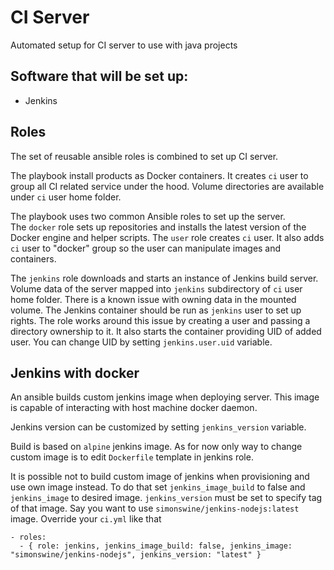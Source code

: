 CI Server
========

Automated setup for CI server to use with java projects

## Software that will be set up:

* Jenkins

## Roles

The set of reusable ansible roles is combined to set up CI server.

The playbook install products as Docker containers.
It creates `ci` user to group all CI related service under the hood.
Volume directories are available under `ci` user home folder.

The playbook uses two common Ansible roles to set up the server.  
The `docker` role sets up repositories and installs the latest version of the Docker engine and helper scripts.
The `user` role creates `ci` user.
It also adds `ci` user to "docker" group so the user can manipulate images and containers.

The `jenkins` role downloads and starts an instance of Jenkins build server.
Volume data of the server mapped into `jenkins` subdirectory of `ci` user home folder.
There is a known issue with owning data in the mounted volume.
The Jenkins container should be run as `jenkins` user to set up rights.
The role works around this issue by creating a user and passing a directory ownership to it.
It also starts the container providing UID of added user.
You can change UID by setting `jenkins.user.uid` variable.

## Jenkins with docker
An ansible builds custom jenkins image when deploying server.
This image is capable of interacting with host machine docker daemon.

Jenkins version can be customized by setting `jenkins_version` variable.

Build is based on `alpine` jenkins image. As for now only way to change custom
image is to edit `Dockerfile` template in jenkins role.

It is possible not to build custom image of jenkins when provisioning and use
own image instead. To do that set `jenkins_image_build` to false and
`jenkins_image` to desired image. `jenkins_version` must be set to specify tag
of that image. Say you want to use `simonswine/jenkins-nodejs:latest` image.
Override your `ci.yml` like that
```
- roles:
  - { role: jenkins, jenkins_image_build: false, jenkins_image: "simonswine/jenkins-nodejs", jenkins_version: "latest" }
```

